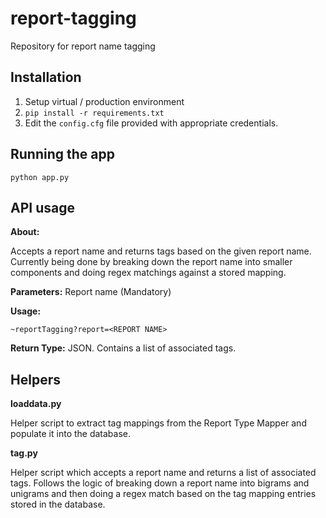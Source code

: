 # report-tagging
Repository for report name tagging

## Installation
1. Setup virtual / production environment
2. `pip install -r requirements.txt`
3. Edit the `config.cfg` file provided with appropriate credentials.

## Running the app
`python app.py`

## API usage

**About:**

Accepts a report name and returns tags based on the given report name. Currently being done by breaking down the report name into smaller components and doing regex matchings against a stored mapping. 

**Parameters:** Report name (Mandatory)

**Usage:**  

```
~reportTagging?report=<REPORT NAME>
```

**Return Type:** JSON. Contains a list of associated tags.

## Helpers

**loaddata.py**

Helper script to extract tag mappings from the Report Type Mapper and populate it into the database.

**tag.py**

Helper script which accepts a report name and returns a list of associated tags. Follows the logic of breaking down a report name into bigrams and unigrams and then doing a regex match based on the tag mapping entries stored in the database.
